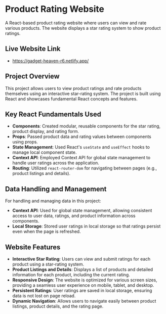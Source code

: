 # Product Rating Website

A React-based product rating website where users can view and rate various products. The website displays a star rating system to show product ratings.

## Live Website Link
- https://gadget-heaven-r6.netlify.app/


## Project Overview
This project allows users to view product ratings and rate products themselves using an interactive star-rating system. The project is built using React and showcases fundamental React concepts and features.

## Key React Fundamentals Used
- **Components**: Created modular, reusable components for the star rating, product display, and rating form.
- **Props**: Passed product data and rating values between components using props.
- **State Management**: Used React's `useState` and `useEffect` hooks to manage local component state.
- **Context API**: Employed Context API for global state management to handle user ratings across the application.
- **Routing**: Utilized `react-router-dom` for navigating between pages (e.g., product listings and details).

## Data Handling and Management
For handling and managing data in this project:
- **Context API**: Used for global state management, allowing consistent access to user data, ratings, and product information across components.
- **Local Storage**: Stored user ratings in local storage so that ratings persist even when the page is refreshed.

## Website Features
- **Interactive Star Rating**: Users can view and submit ratings for each product using a star-rating system.
- **Product Listings and Details**: Displays a list of products and detailed information for each product, including the current rating.
- **Responsive Design**: The website is optimized for various screen sizes, providing a seamless user experience on mobile, tablet, and desktop.
- **Persistent Ratings**: User ratings are saved in local storage, ensuring data is not lost on page reload.
- **Dynamic Navigation**: Allows users to navigate easily between product listings, product details, and the rating page.

